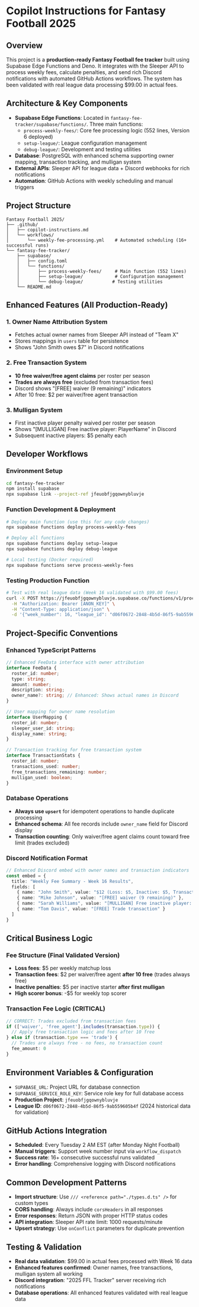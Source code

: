 # Copilot Instructions for Fantasy Football 2025

## Overview
This project is a **production-ready Fantasy Football fee tracker** built using Supabase Edge Functions and Deno. It integrates with the Sleeper API to process weekly fees, calculate penalties, and send rich Discord notifications with automated GitHub Actions workflows. The system has been validated with real league data processing $99.00 in actual fees.

## Architecture & Key Components
- **Supabase Edge Functions**: Located in `fantasy-fee-tracker/supabase/functions/`. Three main functions:
  - `process-weekly-fees/`: Core fee processing logic (552 lines, Version 6 deployed)
  - `setup-league/`: League configuration management 
  - `debug-league/`: Development and testing utilities
- **Database**: PostgreSQL with enhanced schema supporting owner mapping, transaction tracking, and mulligan system
- **External APIs**: Sleeper API for league data + Discord webhooks for rich notifications
- **Automation**: GitHub Actions with weekly scheduling and manual triggers

## Project Structure
```
Fantasy Football 2025/
├── .github/
│   ├── copilot-instructions.md
│   └── workflows/
│       └── weekly-fee-processing.yml    # Automated scheduling (16+ successful runs)
└── fantasy-fee-tracker/
    ├── supabase/
    │   ├── config.toml
    │   └── functions/
    │       ├── process-weekly-fees/     # Main function (552 lines)
    │       ├── setup-league/            # Configuration management
    │       └── debug-league/           # Testing utilities
    └── README.md
```

## Enhanced Features (All Production-Ready)
### 1. **Owner Name Attribution System**
- Fetches actual owner names from Sleeper API instead of "Team X"
- Stores mappings in `users` table for persistence
- Shows "John Smith owes $7" in Discord notifications

### 2. **Free Transaction System** 
- **10 free waiver/free agent claims** per roster per season
- **Trades are always free** (excluded from transaction fees)
- Discord shows "[FREE] waiver (9 remaining)" indicators
- After 10 free: $2 per waiver/free agent transaction

### 3. **Mulligan System**
- First inactive player penalty waived per roster per season  
- Shows "[MULLIGAN] Free inactive player: PlayerName" in Discord
- Subsequent inactive players: $5 penalty each

## Developer Workflows
### Environment Setup
```bash
cd fantasy-fee-tracker
npm install supabase
npx supabase link --project-ref jfeuobfjgqownybluvje
```

### Function Development & Deployment
```bash
# Deploy main function (use this for any code changes)
npx supabase functions deploy process-weekly-fees

# Deploy all functions
npx supabase functions deploy setup-league
npx supabase functions deploy debug-league

# Local testing (Docker required)
npx supabase functions serve process-weekly-fees
```

### Testing Production Function
```bash
# Test with real league data (Week 16 validated with $99.00 fees)
curl -X POST https://jfeuobfjgqownybluvje.supabase.co/functions/v1/process-weekly-fees \
  -H "Authorization: Bearer [ANON_KEY]" \
  -H "Content-Type: application/json" \
  -d '{"week_number": 16, "league_id": "d06f0672-2848-4b5d-86f5-9ab559605b4f"}'
```

## Project-Specific Conventions
### Enhanced TypeScript Patterns
```typescript
// Enhanced FeeData interface with owner attribution
interface FeeData {
  roster_id: number;
  type: string;
  amount: number;
  description: string;
  owner_name?: string; // Enhanced: Shows actual names in Discord
}

// User mapping for owner name resolution
interface UserMapping {
  roster_id: number;
  sleeper_user_id: string;
  display_name: string;
}

// Transaction tracking for free transaction system
interface TransactionStats {
  roster_id: number;
  transactions_used: number;
  free_transactions_remaining: number;
  mulligan_used: boolean;
}
```

### Database Operations
- **Always use `upsert`** for idempotent operations to handle duplicate processing
- **Enhanced schema**: All fee records include `owner_name` field for Discord display
- **Transaction counting**: Only waiver/free agent claims count toward free limit (trades excluded)

### Discord Notification Format
```typescript
// Enhanced Discord embed with owner names and transaction indicators
const embed = {
  title: "Weekly Fee Summary - Week 16 Results",
  fields: [
    { name: "John Smith", value: "$12 (Loss: $5, Inactive: $5, Transaction: $2)" },
    { name: "Mike Johnson", value: "[FREE] waiver (9 remaining)" },
    { name: "Sarah Williams", value: "[MULLIGAN] Free inactive player: Josh Allen" },
    { name: "Tom Davis", value: "[FREE] Trade transaction" }
  ]
}
```

## Critical Business Logic
### Fee Structure (Final Validated Version)
- **Loss fees**: $5 per weekly matchup loss
- **Transaction fees**: $2 per waiver/free agent **after 10 free** (trades always free)
- **Inactive penalties**: $5 per inactive starter **after first mulligan**
- **High scorer bonus**: -$5 for weekly top scorer

### Transaction Fee Logic (CRITICAL)
```typescript
// CORRECT: Trades excluded from transaction fees  
if (['waiver', 'free_agent'].includes(transaction.type)) {
  // Apply free transaction logic and fees after 10 free
} else if (transaction.type === 'trade') {
  // Trades are always free - no fees, no transaction count
  fee_amount: 0
}
```

## Environment Variables & Configuration
- `SUPABASE_URL`: Project URL for database connection
- `SUPABASE_SERVICE_ROLE_KEY`: Service role key for full database access
- **Production Project**: `jfeuobfjgqownybluvje`
- **League ID**: `d06f0672-2848-4b5d-86f5-9ab559605b4f` (2024 historical data for validation)

## GitHub Actions Integration
- **Scheduled**: Every Tuesday 2 AM EST (after Monday Night Football)
- **Manual triggers**: Support week number input via `workflow_dispatch`
- **Success rate**: 16+ consecutive successful runs validated
- **Error handling**: Comprehensive logging with Discord notifications

## Common Development Patterns
- **Import structure**: Use `/// <reference path="./types.d.ts" />` for custom types
- **CORS handling**: Always include `corsHeaders` in all responses
- **Error responses**: Return JSON with proper HTTP status codes
- **API integration**: Sleeper API rate limit: 1000 requests/minute
- **Upsert strategy**: Use `onConflict` parameters for duplicate prevention

## Testing & Validation
- **Real data validation**: $99.00 in actual fees processed with Week 16 data
- **Enhanced features confirmed**: Owner names, free transactions, mulligan system all working
- **Discord integration**: "2025 FFL Tracker" server receiving rich notifications
- **Database operations**: All enhanced features validated with real league data
